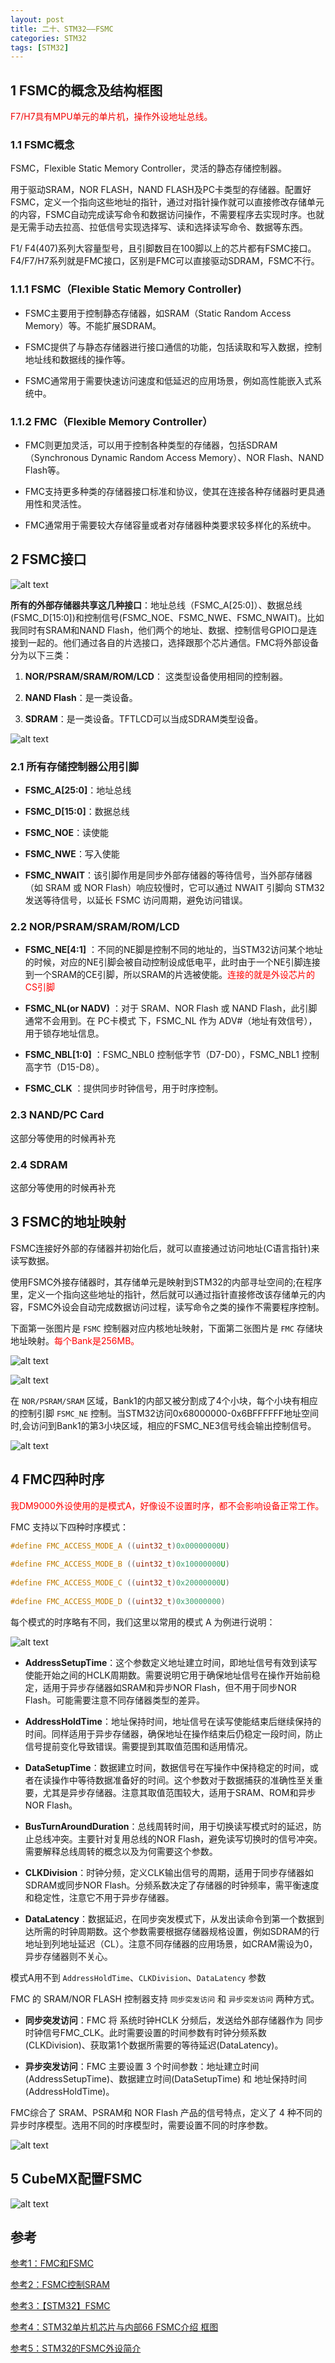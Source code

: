 ```yaml
---
layout: post
title: 二十、STM32——FSMC
categories: STM32
tags: [STM32]
---
```


## 1 FSMC的概念及结构框图

<font color="font">F7/H7具有MPU单元的单片机，操作外设地址总线。</font>

### 1.1 FSMC概念

FSMC，Flexible Static Memory Controller，灵活的静态存储控制器。

用于驱动SRAM，NOR FLASH，NAND FLASH及PC卡类型的存储器。配置好FSMC，定义一个指向这些地址的指针，通过对指针操作就可以直接修改存储单元的内容，FSMC自动完成读写命令和数据访问操作，不需要程序去实现时序。也就是无需手动去拉高、拉低信号实现选择写、读和选择读写命令、数据等东西。

F1/ F4(407)系列大容量型号，且引脚数目在100脚以上的芯片都有FSMC接口。F4/F7/H7系列就是FMC接口，区别是FMC可以直接驱动SDRAM，FSMC不行。

### 1.1.1 FSMC（Flexible Static Memory Controller)

- FSMC主要用于控制静态存储器，如SRAM（Static Random Access Memory）等。不能扩展SDRAM。

- FSMC提供了与静态存储器进行接口通信的功能，包括读取和写入数据，控制地址线和数据线的操作等。

- FSMC通常用于需要快速访问速度和低延迟的应用场景，例如高性能嵌入式系统中。

### 1.1.2 FMC（Flexible Memory Controller）

- FMC则更加灵活，可以用于控制各种类型的存储器，包括SDRAM（Synchronous Dynamic Random Access Memory）、NOR Flash、NAND Flash等。

- FMC支持更多种类的存储器接口标准和协议，使其在连接各种存储器时更具通用性和灵活性。

- FMC通常用于需要较大存储容量或者对存储器种类要求较多样化的系统中。

## 2 FSMC接口

![alt text](/assets/ST/20_FSMC/image/image.png)

**所有的外部存储器共享这几种接口**：地址总线（FSMC_A[25:0]）、数据总线(FSMC_D[15:0])和控制信号(FSMC_NOE、FSMC_NWE、FSMC_NWAIT)。比如我同时有SRAM和NAND Flash，他们两个的地址、数据、控制信号GPIO口是连接到一起的。他们通过各自的片选接口，选择跟那个芯片通信。FMC将外部设备分为以下三类：

1. **NOR/PSRAM/SRAM/ROM/LCD**： 这类型设备使用相同的控制器。

2. **NAND Flash**：是一类设备。

3. **SDRAM**：是一类设备。TFTLCD可以当成SDRAM类型设备。

![alt text](/assets/ST/20_FSMC/image/image-1.png)

### 2.1 所有存储控制器公用引脚

- **FSMC_A[25:0]**：地址总线

- **FSMC_D[15:0]**：数据总线

- **FSMC_NOE**：读使能

- **FSMC_NWE**：写入使能

- **FSMC_NWAIT**：该引脚作用是同步外部存储器的等待信号，当外部存储器（如 SRAM 或 NOR Flash）响应较慢时，它可以通过 NWAIT 引脚向 STM32 发送等待信号，以延长 FSMC 访问周期，避免访问错误。

### 2.2 NOR/PSRAM/SRAM/ROM/LCD

- **FSMC_NE[4:1]** ：不同的NE脚是控制不同的地址的，当STM32访问某个地址的时候，对应的NE引脚会被自动控制设成低电平，此时由于一个NE引脚连接到一个SRAM的CE引脚，所以SRAM的片选被使能。<font color="red">连接的就是外设芯片的CS引脚</font>

- **FSMC_NL(or NADV)** ：对于 SRAM、NOR Flash 或 NAND Flash，此引脚通常不会用到。在 PC卡模式 下，FSMC_NL 作为 ADV#（地址有效信号），用于锁存地址信息。

- **FSMC_NBL[1:0]** ：FSMC_NBL0 控制低字节（D7-D0），FSMC_NBL1 控制高字节（D15-D8）。

- **FSMC_CLK** ：提供同步时钟信号，用于时序控制。

### 2.3 NAND/PC Card

这部分等使用的时候再补充

### 2.4 SDRAM

这部分等使用的时候再补充


## 3 FSMC的地址映射

FSMC连接好外部的存储器并初始化后，就可以直接通过访问地址(C语言指针)来读写数据。

使用FSMC外接存储器时，其存储单元是映射到STM32的内部寻址空间的;在程序里，定义一个指向这些地址的指针，然后就可以通过指针直接修改该存储单元的内容，FSMC外设会自动完成数据访问过程，读写命令之类的操作不需要程序控制。

下面第一张图片是 `FSMC` 控制器对应内核地址映射，下面第二张图片是 `FMC` 存储块地址映射。<font color="Red">每个Bank是256MB。</font>

![alt text](/assets/ST/20_FSMC/image/image-3.png)


![alt text](/assets/ST/20_FSMC/image/image-2.png)

在 `NOR/PSRAM/SRAM` 区域，Bank1的内部又被分割成了4个小块，每个小块有相应的控制引脚 `FSMC_NE` 控制。当STM32访问0x68000000-0x6BFFFFFF地址空间时,会访问到Bank1的第3小块区域，相应的FSMC_NE3信号线会输出控制信号。

![alt text](/assets/ST/20_FSMC/image/image-4.png)

## 4 FMC四种时序

<font color="red">我DM9000外设使用的是模式A，好像设不设置时序，都不会影响设备正常工作。</font>

FMC 支持以下四种时序模式：

```c
#define FMC_ACCESS_MODE_A ((uint32_t)0x00000000U)
 
#define FMC_ACCESS_MODE_B ((uint32_t)0x10000000U)
 
#define FMC_ACCESS_MODE_C ((uint32_t)0x20000000U)
 
#define FMC_ACCESS_MODE_D ((uint32_t)0x30000000)
```

每个模式的时序略有不同，我们这里以常用的模式 A 为例进行说明：

![alt text](/assets/ST/20_FSMC/image/image-5.png)

- **AddressSetupTime**：这个参数定义地址建立时间，即地址信号有效到读写使能开始之间的HCLK周期数。需要说明它用于确保地址信号在操作开始前稳定，适用于异步存储器如SRAM和异步NOR Flash，但不用于同步NOR Flash。可能需要注意不同存储器类型的差异。

- **AddressHoldTime**：地址保持时间，地址信号在读写使能结束后继续保持的时间。同样适用于异步存储器，确保地址在操作结束后仍稳定一段时间，防止信号提前变化导致错误。需要提到其取值范围和适用情况。

- **DataSetupTime**：数据建立时间，数据信号在写操作中保持稳定的时间，或者在读操作中等待数据准备好的时间。这个参数对于数据捕获的准确性至关重要，尤其是异步存储器。注意其取值范围较大，适用于SRAM、ROM和异步NOR Flash。

- **BusTurnAroundDuration**：总线周转时间，用于切换读写模式时的延迟，防止总线冲突。主要针对复用总线的NOR Flash，避免读写切换时的信号冲突。需要解释总线周转的概念以及为何需要这个参数。

- **CLKDivision**：时钟分频，定义CLK输出信号的周期，适用于同步存储器如SDRAM或同步NOR Flash。分频系数决定了存储器的时钟频率，需平衡速度和稳定性，注意它不用于异步存储器。

- **DataLatency**：数据延迟，在同步突发模式下，从发出读命令到第一个数据到达所需的时钟周期数。这个参数需要根据存储器规格设置，例如SDRAM的行地址到列地址延迟（CL）。注意不同存储器的应用场景，如CRAM需设为0，异步存储器则不关心。


模式A用不到 `AddressHoldTime`、`CLKDivision`、`DataLatency` 参数

FMC 的 SRAM/NOR FLASH 控制器支持 `同步突发访问` 和 `异步突发访问` 两种方式。

- **同步突发访问**：FMC 将 系统时钟HCLK 分频后，发送给外部存储器作为 同步时钟信号FMC_CLK。此时需要设置的时间参数有时钟分频系数(CLKDivision)、获取第1个数据所需要的等待延迟(DataLatency)。

- **异步突发访问**：FMC 主要设置 3 个时间参数：地址建立时间(AddressSetupTime)、数据建立时间(DataSetupTime) 和 地址保持时间(AddressHoldTime)。

 FMC综合了 SRAM、PSRAM和 NOR Flash 产品的信号特点，定义了 4 种不同的异步时序模型。选用不同的时序模型时，需要设置不同的时序参数。

![alt text](/assets/ST/20_FSMC/image/image-7.png)

## 5 CubeMX配置FSMC

![alt text](/assets/ST/20_FSMC/image/image-6.png)


## 参考

[参考1：FMC和FSMC](https://blog.csdn.net/qq_42190402/article/details/141062114)

[参考2：FSMC控制SRAM](https://blog.csdn.net/weixin_62514989/article/details/136972893)

[参考3：【STM32】FSMC](https://blog.csdn.net/weixin_50648158/article/details/141612409)

[参考4：STM32单片机芯片与内部66 FSMC介绍 框图](https://blog.csdn.net/qq_39376872/article/details/144489121)

[参考5：STM32的FSMC外设简介](https://zhuanlan.zhihu.com/p/346504362)